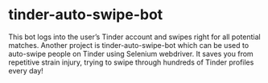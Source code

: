 # tinder-auto-swipe-bot
This bot logs into the user’s Tinder account and swipes right for all potential matches. Another project is tinder-auto-swipe-bot which can be used to auto-swipe people on Tinder using Selenium webdriver. It saves you from repetitive strain injury, trying to swipe through hundreds of Tinder profiles every day!
